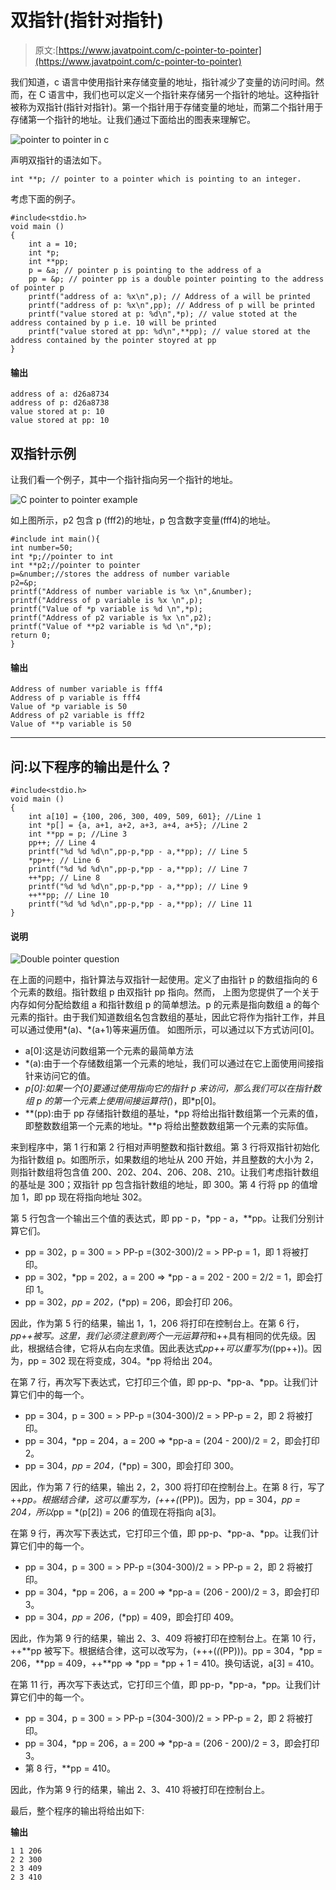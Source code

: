 # 双指针(指针对指针)

> 原文:[https://www.javatpoint.com/c-pointer-to-pointer](https://www.javatpoint.com/c-pointer-to-pointer)

我们知道，c 语言中使用指针来存储变量的地址，指针减少了变量的访问时间。然而，在 C 语言中，我们也可以定义一个指针来存储另一个指针的地址。这种指针被称为双指针(指针对指针)。第一个指针用于存储变量的地址，而第二个指针用于存储第一个指针的地址。让我们通过下面给出的图表来理解它。

![pointer to pointer in c](../Images/964f8c04711b99daeb78c14558728cf8.png)

声明双指针的语法如下。

```
int **p; // pointer to a pointer which is pointing to an integer. 

```

考虑下面的例子。

```
#include<stdio.h>
void main ()
{
	int a = 10;
	int *p;
	int **pp; 
	p = &a; // pointer p is pointing to the address of a
	pp = &p; // pointer pp is a double pointer pointing to the address of pointer p
	printf("address of a: %x\n",p); // Address of a will be printed 
	printf("address of p: %x\n",pp); // Address of p will be printed
	printf("value stored at p: %d\n",*p); // value stoted at the address contained by p i.e. 10 will be printed
	printf("value stored at pp: %d\n",**pp); // value stored at the address contained by the pointer stoyred at pp
}

```

#### 输出

```
address of a: d26a8734
address of p: d26a8738
value stored at p: 10
value stored at pp: 10

```

## 双指针示例

让我们看一个例子，其中一个指针指向另一个指针的地址。

![C pointer to pointer example](../Images/cc1e153d558167cac22d54bf07973177.png)

如上图所示，p2 包含 p (fff2)的地址，p 包含数字变量(fff4)的地址。

```
#include int main(){
int number=50;    
int *p;//pointer to int  
int **p2;//pointer to pointer      
p=&number;//stores the address of number variable    
p2=&p;  
printf("Address of number variable is %x \n",&number);    
printf("Address of p variable is %x \n",p);    
printf("Value of *p variable is %d \n",*p);    
printf("Address of p2 variable is %x \n",p2);    
printf("Value of **p2 variable is %d \n",*p);    
return 0;
} 
```

#### 输出

```
Address of number variable is fff4
Address of p variable is fff4
Value of *p variable is 50
Address of p2 variable is fff2
Value of **p variable is 50

```

* * *

## 问:以下程序的输出是什么？

```
#include<stdio.h>
void main ()
{
	int a[10] = {100, 206, 300, 409, 509, 601}; //Line 1
	int *p[] = {a, a+1, a+2, a+3, a+4, a+5}; //Line 2
	int **pp = p; //Line 3
	pp++; // Line 4
	printf("%d %d %d\n",pp-p,*pp - a,**pp); // Line 5
	*pp++; // Line 6
	printf("%d %d %d\n",pp-p,*pp - a,**pp); // Line 7
	++*pp; // Line 8
	printf("%d %d %d\n",pp-p,*pp - a,**pp); // Line 9
	++**pp; // Line 10 
	printf("%d %d %d\n",pp-p,*pp - a,**pp); // Line 11
}

```

#### 说明

![Double pointer question](../Images/238054563878c90b73d343b80b7345e9.png)

在上面的问题中，指针算法与双指针一起使用。定义了由指针 p 的数组指向的 6 个元素的数组。指针数组 p 由双指针 pp 指向。然而， 上图为您提供了一个关于内存如何分配给数组 a 和指针数组 p 的简单想法。p 的元素是指向数组 a 的每个元素的指针。由于我们知道数组名包含数组的基址，因此它将作为指针工作，并且可以通过使用*(a)、*(a+1)等来遍历值。 如图所示，可以通过以下方式访问[0]。

*   a[0]:这是访问数组第一个元素的最简单方法
*   *(a):由于一个存储数组第一个元素的地址，我们可以通过在它上面使用间接指针来访问它的值。
*   *p[0]:如果一个[0]要通过使用指向它的指针 p 来访问，那么我们可以在指针数组 p 的第一个元素上使用间接运算符(*)，即*p[0]。
*   **(pp):由于 pp 存储指针数组的基址，*pp 将给出指针数组第一个元素的值，即整数数组第一个元素的地址。**p 将给出整数数组第一个元素的实际值。

来到程序中，第 1 行和第 2 行相对声明整数和指针数组。第 3 行将双指针初始化为指针数组 p。如图所示，如果数组的地址从 200 开始，并且整数的大小为 2，则指针数组将包含值 200、202、204、206、208、210。让我们考虑指针数组的基址是 300；双指针 pp 包含指针数组的地址，即 300。第 4 行将 pp 的值增加 1，即 pp 现在将指向地址 302。

第 5 行包含一个输出三个值的表达式，即 pp - p，*pp - a，**pp。让我们分别计算它们。

*   pp = 302，p = 300 = > PP-p =(302-300)/2 = > PP-p = 1，即 1 将被打印。
*   pp = 302，*pp = 202，a = 200 => *pp - a = 202 - 200 = 2/2 = 1，即会打印 1。
*   pp = 302，*pp = 202，*(*pp) = 206，即会打印 206。

因此，作为第 5 行的结果，输出 1，1，206 将打印在控制台上。在第 6 行，*pp++被写。这里，我们必须注意到两个一元运算符*和++具有相同的优先级。因此，根据结合律，它将从右向左求值。因此表达式*pp++可以重写为(*(pp++))。因为，pp = 302 现在将变成，304。*pp 将给出 204。

在第 7 行，再次写下表达式，它打印三个值，即 pp-p、*pp-a、*pp。让我们计算它们中的每一个。

*   pp = 304，p = 300 = > PP-p =(304-300)/2 = > PP-p = 2，即 2 将被打印。
*   pp = 304，*pp = 204，a = 200 => *pp-a = (204 - 200)/2 = 2，即会打印 2。
*   pp = 304，*pp = 204，*(*pp) = 300，即会打印 300。

因此，作为第 7 行的结果，输出 2，2，300 将打印在控制台上。在第 8 行，写了++*pp。根据结合律，这可以重写为，(+++(*(PP))。因为，pp = 304，*pp = 204，所以*pp = *(p[2]) = 206 的值现在将指向 a[3]。

在第 9 行，再次写下表达式，它打印三个值，即 pp-p、*pp-a、*pp。让我们计算它们中的每一个。

*   pp = 304，p = 300 = > PP-p =(304-300)/2 = > PP-p = 2，即 2 将被打印。
*   pp = 304，*pp = 206，a = 200 => *pp-a = (206 - 200)/2 = 3，即会打印 3。
*   pp = 304，*pp = 206，*(*pp) = 409，即会打印 409。

因此，作为第 9 行的结果，输出 2、3、409 将被打印在控制台上。在第 10 行，++**pp 被写下。根据结合律，这可以改写为，(+++(*(*(PP)))。pp = 304，*pp = 206，**pp = 409，++**pp => *pp = *pp + 1 = 410。换句话说，a[3] = 410。

在第 11 行，再次写下表达式，它打印三个值，即 pp-p，*pp-a，*pp。让我们计算它们中的每一个。

*   pp = 304，p = 300 = > PP-p =(304-300)/2 = > PP-p = 2，即 2 将被打印。
*   pp = 304，*pp = 206，a = 200 => *pp-a = (206 - 200)/2 = 3，即会打印 3。
*   第 8 行，**pp = 410。

因此，作为第 9 行的结果，输出 2、3、410 将被打印在控制台上。

最后，整个程序的输出将给出如下:

**输出**

```
1 1 206
2 2 300
2 3 409
2 3 410 

```